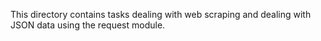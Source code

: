 This directory contains tasks dealing with web scraping and dealing with JSON data using the request module. 